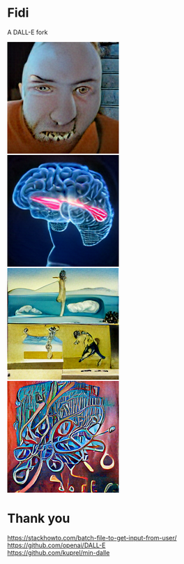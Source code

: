 # Fidi
A DALL-E fork

<img src="./src/generated.png"></img><img src="./src/brain.png"></img><br>
<img src="./src/dali.png"></img><img src="./src/art.png"></img>
# Thank you
https://stackhowto.com/batch-file-to-get-input-from-user/<br>
https://github.com/openai/DALL-E<br>
https://github.com/kuprel/min-dalle<br>
